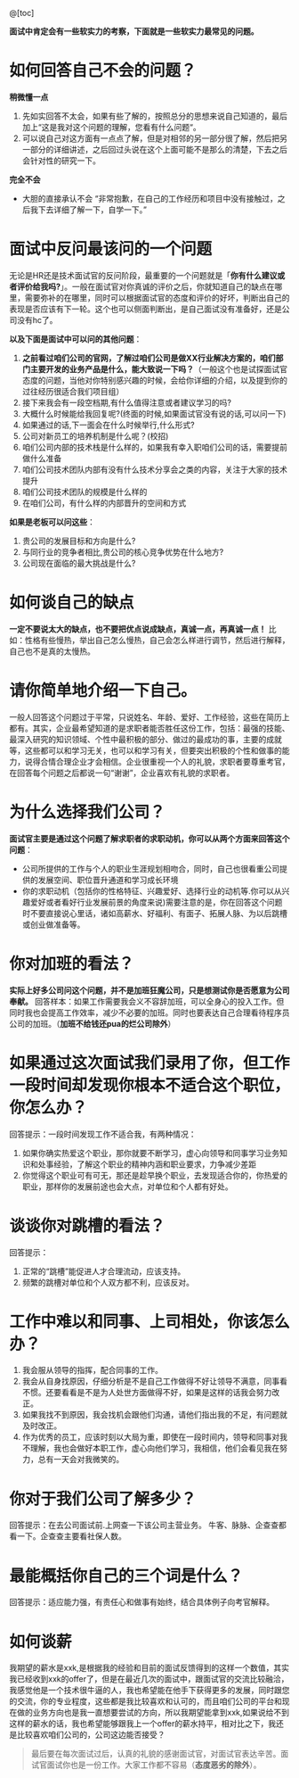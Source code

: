 @[toc]

**面试中肯定会有一些软实力的考察，下面就是一些软实力最常见的问题。**
# 如何回答自己不会的问题？
**稍微懂一点**
1. 先如实回答不太会，如果有些了解的，按照总分的思想来说自己知道的，最后加上“这是我对这个问题的理解，您看有什么问题“。
2. 可以说自己对这方面有一点点了解，但是对相邻的另一部分很了解，然后把另一部分的详细讲述，之后回过头说在这个上面可能不是那么的清楚，下去之后会针对性的研究一下。

**完全不会**
- 大胆的直接承认不会
“非常抱歉，在自己的工作经历和项目中没有接触过，之后我下去详细了解一下，自学一下。”
# 面试中反问最该问的一个问题
无论是HR还是技术面试官的反问阶段，最重要的一个问题就是「**你有什么建议或者评价给我吗?**」。一般在面试官对你真诚的评价之后，你就知道自己的缺点在哪里，需要弥补的在哪里，同时可以根据面试官的态度和评价的好坏，判断出自己的表现是否应该有下一轮。这个也可以侧面判断出，是自己面试没有准备好，还是公司没有hc了。

**以及下面是面试中可以问的其他问题**：
1. **之前看过咱们公司的官网，了解过咱们公司是做XX行业解决方案的，咱们部门主要开发的业务产品是什么，能大致说一下吗？**（一般这个也是试探面试官态度的问题，当他对你特别感兴趣的时候，会给你详细的介绍，以及提到你的过往经历很适合我们项目组）
2. 接下来我会有一段空档期,有什么值得注意或者建议学习的吗?
3. 大概什么时候能给我回复呢?(终面的时候,如果面试官没有说的话,可以问一下)
4. 如果通过的话,下一面会在什么时候举行,什么形式?
5. 公司对新员工的培养机制是什么呢？(校招)
6. 咱们公司内部的技术栈是什么样的，如果我有幸入职咱们公司的话，需要提前做什么准备
7. 咱们公司技术团队内部有没有什么技术分享会之类的内容，关注于大家的技术提升
8. 咱们公司技术团队的规模是什么样的
9. 在咱们公司，有什么样的内部晋升的空间和方式

**如果是老板可以问这些**：
1. 贵公司的发展目标和方向是什么?
2. 与同行业的竞争者相比,贵公司的核心竞争优势在什么地方?
3. 公司现在面临的最大挑战是什么?
# 如何谈自己的缺点
**一定不要说太大的缺点，也不要把优点说成缺点，真诚一点，再真诚一点！**
比如：性格有些慢热，举出自己怎么慢热，自己会怎么样进行调节，然后进行解释，自己也不是真的太慢热。
# 请你简单地介绍一下自己。
一般人回答这个问题过于平常，只说姓名、年龄、爱好、工作经验，这些在简历上都有。其实，企业最希望知道的是求职者能否胜任这份工作，包括：最强的技能、最深入研究的知识领域、个性中最积极的部分、做过的最成功的事，主要的成就等，这些都可以和学习无关，也可以和学习有关，但要突出积极的个性和做事的能力，说得合情合理企业才会相信。企业很重视一个人的礼貌，求职者要尊重考官，在回答每个问题之后都说一句“谢谢”，企业喜欢有礼貌的求职者。

# 为什么选择我们公司？
**面试官主要是通过这个问题了解求职者的求职动机，你可以从两个方面来回答这个问题**：
- 公司所提供的工作与个人的职业生涯规划相吻合，同时，自己也很看重公司提供的发展空间、职位晋升通道和学习成长环境
- 你的求职动机（包括你的性格特征、兴趣爱好、选择行业的动机等.你可以从兴趣爱好或者看好行业发展前景的角度来说)需要注意的是，你在回答这个问题时不要直接说心里话，诸如高薪水、好福利、有面子、拓展人脉、为以后跳槽或创业做准备等。

# 你对加班的看法？
**实际上好多公司问这个问题，并不是加班狂魔公司，只是想测试你是否愿意为公司奉献。**
回答样本：如果工作需要我会义不容辞加班，可以全身心的投入工作。但同时我也会提高工作效率，减少不必要的加班。同时也要表达自己合理看待程序员公司的加班。（**加班不给钱还pua的烂公司除外**）

# 如果通过这次面试我们录用了你，但工作一段时间却发现你根本不适合这个职位，你怎么办？
回答提示：一段时间发现工作不适合我，有两种情况：
1. 如果你确实热爱这个职业，那你就要不断学习，虚心向领导和同事学习业务知识和处事经验，了解这个职业的精神内涵和职业要求，力争减少差距
2. 你觉得这个职业可有可无，那还是趁早换个职业，去发现适合你的，你热爱的职业，那样你的发展前途也会大点，对单位和个人都有好处。

# 谈谈你对跳槽的看法？
回答提示：
1. 正常的“跳槽”能促进人才合理流动，应该支持。
2. 频繁的跳槽对单位和个人双方都不利，应该反对。

# 工作中难以和同事、上司相处，你该怎么办？

1. 我会服从领导的指挥，配合同事的工作。
2. 我会从自身找原因，仔细分析是不是自己工作做得不好让领导不满意，同事看不惯。还要看看是不是为人处世方面做得不好，如果是这样的话我会努力改正。
3. 如果我找不到原因，我会找机会跟他们沟通，请他们指出我的不足，有问题就及时改正。
4. 作为优秀的员工，应该时刻以大局为重，即使在一段时间内，领导和同事对我不理解，我也会做好本职工作，虚心向他们学习，我相信，他们会看见我在努力，总有一天会对我微笑的。

# 你对于我们公司了解多少？
回答提示：在去公司面试前.上网查一下该公司主营业务。
牛客、脉脉、企查查都看一下。企查查主要看社保人数。
# 最能概括你自己的三个词是什么？
回答提示：适应能力强，有责任心和做事有始终，结合具体例子向考官解释。

# 如何谈薪
我期望的薪水是xxk,是根据我的经验和目前的面试反馈得到的这样一个数值，其实我已经收到xxk的offer了，但是在最近几次的面试中，跟面试官的交流比较融洽，我感觉他是一个技术很牛逼的人，我也希望能在他手下获得更多的发展，同时跟您的交流，你的专业程度，这些都是我比较喜欢和认可的，而且咱们公司的平台和现在做的业务方向也是我一直想要尝试的方向，所以我期望能拿到xxk,如果说给不到这样的薪水的话，我也希望能够跟我上一个offer的薪水持平，相对比之下，我还是比较喜欢咱们公司的，公司这边能否接受？

> 最后要在每次面试过后，认真的礼貌的感谢面试官，对面试官表达辛苦。面试官面试你也是一份工作。大家工作都不容易（**态度恶劣的除外**）。